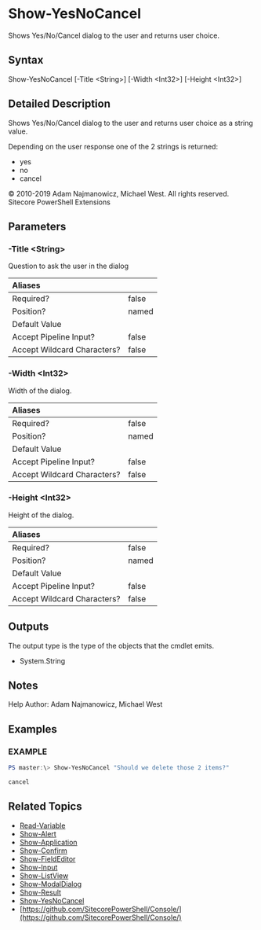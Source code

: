 # Show-YesNoCancel

Shows Yes/No/Cancel dialog to the user and returns user choice.

## Syntax

Show-YesNoCancel \[-Title &lt;String&gt;\] \[-Width &lt;Int32&gt;\] \[-Height &lt;Int32&gt;\]

## Detailed Description

Shows Yes/No/Cancel dialog to the user and returns user choice as a string value.

Depending on the user response one of the 2 strings is returned:

* yes
* no
* cancel 

© 2010-2019 Adam Najmanowicz, Michael West. All rights reserved. Sitecore PowerShell Extensions

## Parameters

### -Title  &lt;String&gt;

Question to ask the user in the dialog

| Aliases |  |
| :--- | :--- |
| Required? | false |
| Position? | named |
| Default Value |  |
| Accept Pipeline Input? | false |
| Accept Wildcard Characters? | false |

### -Width  &lt;Int32&gt;

Width of the dialog.

| Aliases |  |
| :--- | :--- |
| Required? | false |
| Position? | named |
| Default Value |  |
| Accept Pipeline Input? | false |
| Accept Wildcard Characters? | false |

### -Height  &lt;Int32&gt;

Height of the dialog.

| Aliases |  |
| :--- | :--- |
| Required? | false |
| Position? | named |
| Default Value |  |
| Accept Pipeline Input? | false |
| Accept Wildcard Characters? | false |

## Outputs

The output type is the type of the objects that the cmdlet emits.

* System.String 

## Notes

Help Author: Adam Najmanowicz, Michael West

## Examples

### EXAMPLE

```powershell
PS master:\> Show-YesNoCancel "Should we delete those 2 items?"

cancel
```

## Related Topics

* [Read-Variable](read-variable.md)
* [Show-Alert](show-alert.md)
* [Show-Application](show-application.md)
* [Show-Confirm](show-confirm.md)
* [Show-FieldEditor](show-fieldeditor.md)
* [Show-Input](show-input.md)
* [Show-ListView](show-listview.md)
* [Show-ModalDialog](show-modaldialog.md)
* [Show-Result](show-result.md)
* [Show-YesNoCancel](show-yesnocancel.md)
* [https://github.com/SitecorePowerShell/Console/](https://github.com/SitecorePowerShell/Console/) 

